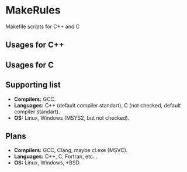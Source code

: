 # MakeRules
Makefile scripts for C++ and C

## Usages for C++

## Usages for C

## Supporting list
 - **Compilers:** GCC.
 - **Languages:** C++ (default compiler standart), C (not checked, default compiler standart).
 - **OS:** Linux, Windows (MSYS2, but not checked).
 
## Plans
 - **Compilers:** GCC, Clang, maybe cl.exe (MSVC).
 - **Languages:** C++, C, Fortran, etc...
 - **OS:** Linux, Windows, \*BSD.

